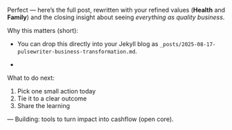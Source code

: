 Perfect — here’s the full post, rewritten with your refined values (**Health** and **Family**) and the closing insight about seeing *everything as quality business*.

Why this matters (short):
- You can drop this directly into your Jekyll blog as `_posts/2025-08-17-pulsewriter-business-transformation.md`.
- ````markdown

What to do next:
1) Pick one small action today
2) Tie it to a clear outcome
3) Share the learning

— Building: tools to turn impact into cashflow (open core).